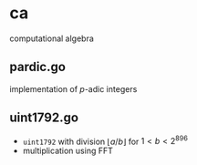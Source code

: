 # ca
computational algebra

## pardic.go

implementation of $p$-adic integers

## uint1792.go

- `uint1792` with division $\lfloor a / b \rfloor$ for $1 < b < 2^{896}$
- multiplication using FFT
